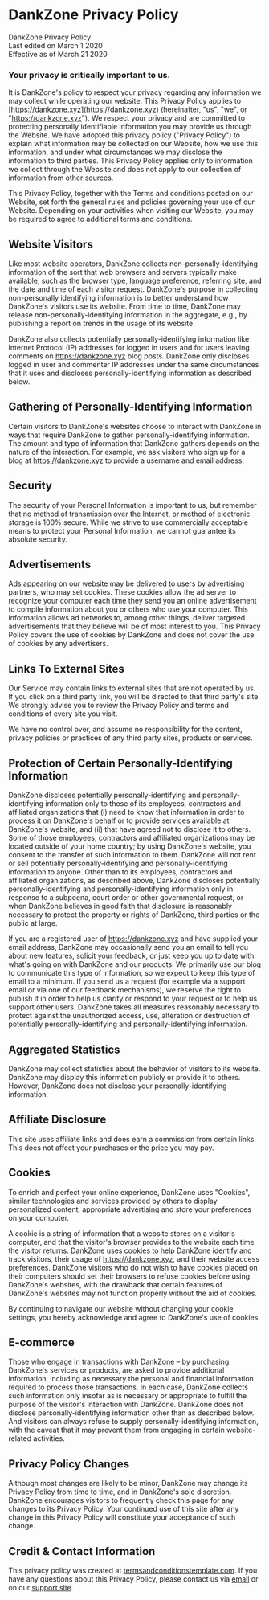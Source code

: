 <link rel="stylesheet" href="https://unpkg.com/spectre.css/dist/spectre.min.css">
<title>Privacy Policy - DankZone</title>
<link rel="icon" href="img/core-img/favicon.ico">

# DankZone Privacy Policy

DankZone Privacy Policy  
Last edited on March 1 2020  
Effective as of March 21 2020

### Your privacy is critically important to us.

It is DankZone's policy to respect your privacy regarding any information we may collect while operating our website. This Privacy Policy applies to [https://dankzone.xyz](https://dankzone.xyz) (hereinafter, "us", "we", or "https://dankzone.xyz"). We respect your privacy and are committed to protecting personally identifiable information you may provide us through the Website. We have adopted this privacy policy ("Privacy Policy") to explain what information may be collected on our Website, how we use this information, and under what circumstances we may disclose the information to third parties. This Privacy Policy applies only to information we collect through the Website and does not apply to our collection of information from other sources.

This Privacy Policy, together with the Terms and conditions posted on our Website, set forth the general rules and policies governing your use of our Website. Depending on your activities when visiting our Website, you may be required to agree to additional terms and conditions.

## Website Visitors

Like most website operators, DankZone collects non-personally-identifying information of the sort that web browsers and servers typically make available, such as the browser type, language preference, referring site, and the date and time of each visitor request. DankZone's purpose in collecting non-personally identifying information is to better understand how DankZone's visitors use its website. From time to time, DankZone may release non-personally-identifying information in the aggregate, e.g., by publishing a report on trends in the usage of its website.

DankZone also collects potentially personally-identifying information like Internet Protocol (IP) addresses for logged in users and for users leaving comments on https://dankzone.xyz blog posts. DankZone only discloses logged in user and commenter IP addresses under the same circumstances that it uses and discloses personally-identifying information as described below.

## Gathering of Personally-Identifying Information

Certain visitors to DankZone's websites choose to interact with DankZone in ways that require DankZone to gather personally-identifying information. The amount and type of information that DankZone gathers depends on the nature of the interaction. For example, we ask visitors who sign up for a blog at https://dankzone.xyz to provide a username and email address.

## Security

The security of your Personal Information is important to us, but remember that no method of transmission over the Internet, or method of electronic storage is 100% secure. While we strive to use commercially acceptable means to protect your Personal Information, we cannot guarantee its absolute security.

## Advertisements

Ads appearing on our website may be delivered to users by advertising partners, who may set cookies. These cookies allow the ad server to recognize your computer each time they send you an online advertisement to compile information about you or others who use your computer. This information allows ad networks to, among other things, deliver targeted advertisements that they believe will be of most interest to you. This Privacy Policy covers the use of cookies by DankZone and does not cover the use of cookies by any advertisers.

## Links To External Sites

Our Service may contain links to external sites that are not operated by us. If you click on a third party link, you will be directed to that third party's site. We strongly advise you to review the Privacy Policy and terms and conditions of every site you visit.

We have no control over, and assume no responsibility for the content, privacy policies or practices of any third party sites, products or services.

## Protection of Certain Personally-Identifying Information

DankZone discloses potentially personally-identifying and personally-identifying information only to those of its employees, contractors and affiliated organizations that (i) need to know that information in order to process it on DankZone's behalf or to provide services available at DankZone's website, and (ii) that have agreed not to disclose it to others. Some of those employees, contractors and affiliated organizations may be located outside of your home country; by using DankZone's website, you consent to the transfer of such information to them. DankZone will not rent or sell potentially personally-identifying and personally-identifying information to anyone. Other than to its employees, contractors and affiliated organizations, as described above, DankZone discloses potentially personally-identifying and personally-identifying information only in response to a subpoena, court order or other governmental request, or when DankZone believes in good faith that disclosure is reasonably necessary to protect the property or rights of DankZone, third parties or the public at large.

If you are a registered user of https://dankzone.xyz and have supplied your email address, DankZone may occasionally send you an email to tell you about new features, solicit your feedback, or just keep you up to date with what's going on with DankZone and our products. We primarily use our blog to communicate this type of information, so we expect to keep this type of email to a minimum. If you send us a request (for example via a support email or via one of our feedback mechanisms), we reserve the right to publish it in order to help us clarify or respond to your request or to help us support other users. DankZone takes all measures reasonably necessary to protect against the unauthorized access, use, alteration or destruction of potentially personally-identifying and personally-identifying information.

## Aggregated Statistics

DankZone may collect statistics about the behavior of visitors to its website. DankZone may display this information publicly or provide it to others. However, DankZone does not disclose your personally-identifying information.

## Affiliate Disclosure

This site uses affiliate links and does earn a commission from certain links. This does not affect your purchases or the price you may pay.

## Cookies

To enrich and perfect your online experience, DankZone uses "Cookies", similar technologies and services provided by others to display personalized content, appropriate advertising and store your preferences on your computer.

A cookie is a string of information that a website stores on a visitor's computer, and that the visitor's browser provides to the website each time the visitor returns. DankZone uses cookies to help DankZone identify and track visitors, their usage of https://dankzone.xyz, and their website access preferences. DankZone visitors who do not wish to have cookies placed on their computers should set their browsers to refuse cookies before using DankZone's websites, with the drawback that certain features of DankZone's websites may not function properly without the aid of cookies.

By continuing to navigate our website without changing your cookie settings, you hereby acknowledge and agree to DankZone's use of cookies.

## E-commerce

Those who engage in transactions with DankZone – by purchasing DankZone's services or products, are asked to provide additional information, including as necessary the personal and financial information required to process those transactions. In each case, DankZone collects such information only insofar as is necessary or appropriate to fulfill the purpose of the visitor's interaction with DankZone. DankZone does not disclose personally-identifying information other than as described below. And visitors can always refuse to supply personally-identifying information, with the caveat that it may prevent them from engaging in certain website-related activities.

## Privacy Policy Changes

Although most changes are likely to be minor, DankZone may change its Privacy Policy from time to time, and in DankZone's sole discretion. DankZone encourages visitors to frequently check this page for any changes to its Privacy Policy. Your continued use of this site after any change in this Privacy Policy will constitute your acceptance of such change.

## Credit & Contact Information

This privacy policy was created at [termsandconditionstemplate.com](https://termsandconditionstemplate.com). If you have any questions about this Privacy Policy, please contact us via [email](mailto:support@dankzone.xyz) or on our [support site](https://dankzone.xyz/support).
